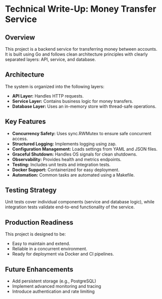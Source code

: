 # Technical Write-Up: Money Transfer Service

## Overview

This project is a backend service for transferring money between accounts. It is built using Go and follows clean architecture principles with clearly separated layers: API, service, and database.

## Architecture

The system is organized into the following layers:
- **API Layer:** Handles HTTP requests.
- **Service Layer:** Contains business logic for money transfers.
- **Database Layer:** Uses an in-memory store with thread-safe operations.

## Key Features

- **Concurrency Safety:** Uses sync.RWMutex to ensure safe concurrent access.
- **Structured Logging:** Implements logging using zap.
- **Configuration Management:** Loads settings from YAML and JSON files.
- **Graceful Shutdown:** Handles OS signals for clean shutdowns.
- **Observability:** Provides health and metrics endpoints.
- **Testing:** Includes unit tests and integration tests.
- **Docker Support:** Containerized for easy deployment.
- **Automation:** Common tasks are automated using a Makefile.

## Testing Strategy

Unit tests cover individual components (service and database logic), while integration tests validate end-to-end functionality of the service.

## Production Readiness

This project is designed to be:
- Easy to maintain and extend.
- Reliable in a concurrent environment.
- Ready for deployment via Docker and CI pipelines.

## Future Enhancements

- Add persistent storage (e.g., PostgreSQL)
- Implement advanced monitoring and tracing
- Introduce authentication and rate limiting
